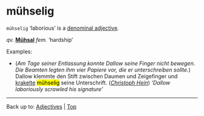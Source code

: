 # mühselig

`mühselig` ‘laborious’ is a [denominal adjective](../../denominalAdjectives.md).

*qv.* **[Mühsal](../../../nouns/m/mue/Muehsal.md)** *fem.* ‘hardship’

Examples:
- (*Am Tage seiner Entlassung konnte Dallow seine Finger nicht bewegen. Die Beamten legten ihm vier Papiere vor, die er unterschreiben sollte.*) Dallow klemmte den Stift zwischen Daumen und Zeigefinger und [krakelte](../../../verbs/k/kr/krakeln.md) <mark>mühselig</mark> seine Unterschrift. (*[Christoph Hein](../../../texts/ChristophHein/DerTangoSpieler.md)*) *‘Dallow laboriously scrawled his signature’*

----

Back up to: [Adjectives](../../index.md) | [Top](../../../index.md)
